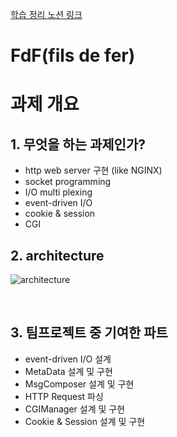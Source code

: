 [학습 정리 노션 링크](https://helpful-eggplant-ec3.notion.site/webserver-2b91ab553d214e6ca2889113ededf994)

# FdF(fils de fer)
# 과제 개요
## 1. 무엇을 하는 과제인가?
- http web server 구현 (like NGINX)
- socket programming
- I/O multi plexing
- event-driven I/O
- cookie & session
- CGI

## 2. architecture
![architecture](./imgsrc,Diagram.png)

<br>

## 3. 팀프로젝트 중 기여한 파트
- event-driven I/O 설계
- MetaData 설계 및 구현
- MsgComposer 설계 및 구현
- HTTP Request 파싱
- CGIManager 설계 및 구현
- Cookie & Session 설계 및 구현


<br>